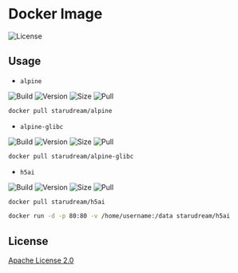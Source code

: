 # Docker Image

![License](https://img.shields.io/badge/License-Apache%20License%202.0-blue)

## Usage

- `alpine`

![Build](https://github.com/starudream/docker-image/workflows/alpine/badge.svg)
![Version](https://img.shields.io/docker/v/starudream/alpine)
![Size](https://img.shields.io/docker/image-size/starudream/alpine/latest)
![Pull](https://img.shields.io/docker/pulls/starudream/alpine)

```bash
docker pull starudream/alpine
```

- `alpine-glibc`

![Build](https://github.com/starudream/docker-image/workflows/alpine-glibc/badge.svg)
![Version](https://img.shields.io/docker/v/starudream/alpine-glibc)
![Size](https://img.shields.io/docker/image-size/starudream/alpine-glibc/latest)
![Pull](https://img.shields.io/docker/pulls/starudream/alpine-glibc)

```bash
docker pull starudream/alpine-glibc
```

- `h5ai`

![Build](https://github.com/starudream/docker-image/workflows/h5ai/badge.svg)
![Version](https://img.shields.io/docker/v/starudream/h5ai)
![Size](https://img.shields.io/docker/image-size/starudream/h5ai/latest)
![Pull](https://img.shields.io/docker/pulls/starudream/h5ai)

```bash
docker pull starudream/h5ai
```

```bash
docker run -d -p 80:80 -v /home/username:/data starudream/h5ai
```

## License

[Apache License 2.0](./LICENSE)
